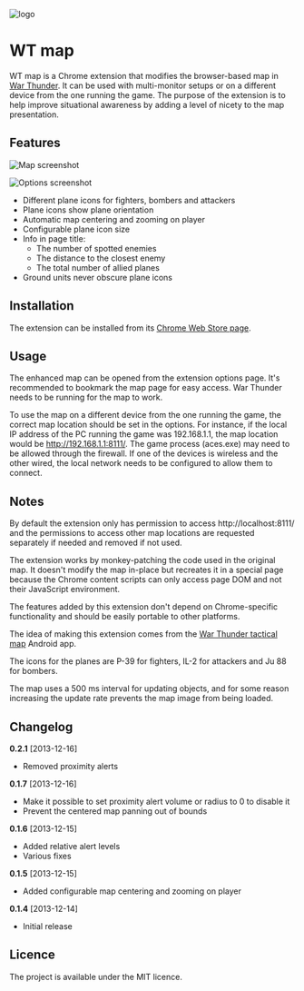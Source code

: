 ![logo](https://raw.github.com/slikts/wtmap/master/src/images/icon-128.png)

WT map
======

WT map is a Chrome extension that modifies the browser-based map in
[War Thunder](http://warthunder.com/). It can be used with multi-monitor
setups or on a different device from the one running the game. The purpose
of the extension is to help improve situational awareness by adding a level
of nicety to the map presentation.

Features
--------

![Map screenshot](https://raw.github.com/slikts/wtmap/master/screenshot.png)

![Options screenshot](https://raw.github.com/slikts/wtmap/master/options.png)

 * Different plane icons for fighters, bombers and attackers
 * Plane icons show plane orientation
 * Automatic map centering and zooming on player
 * Configurable plane icon size
 * Info in page title:
   * The number of spotted enemies
   * The distance to the closest enemy
   * The total number of allied planes
 * Ground units never obscure plane icons

Installation
------------

The extension can be installed from its [Chrome Web Store page](https://chrome.google.com/webstore/detail/gmhaddmfnmddbjgobfjfghpjlbgmeiop).

Usage
-----

The enhanced map can be opened from the extension options page. It's recommended
to bookmark the map page for easy access. War Thunder needs to be running
for the map to work.

To use the map on a different device from the one running the game,
the correct map location should be set in the options. For instance,
if the local IP address of the PC running the game was 192.168.1.1,
the map location would be http://192.168.1.1:8111/. The game process (aces.exe)
may need to be allowed through the firewall. If one of the devices is wireless
and the other wired, the local network needs to be configured to allow
them to connect.

Notes
-----

By default the extension only has permission to access http://localhost:8111/
and the permissions to access other map locations are requested separately
if needed and removed if not used.

The extension works by monkey-patching the code used in the original map.
It doesn't modify the map in-place but recreates it in a special page
because the Chrome content scripts can only access page DOM and not their
JavaScript environment.

The features added by this extension don't depend on Chrome-specific
functionality and should be easily portable to other platforms.

The idea of making this extension comes from the
[War Thunder tactical map](https://play.google.com/store/apps/details?id=net.junkcode.warthundertacticalmap)
Android app.

The icons for the planes are P-39 for fighters, IL-2 for attackers
and Ju 88 for bombers.

The map uses a 500 ms interval for updating objects, and for some reason
increasing the update rate prevents the map image from being loaded.

Changelog
---------

**0.2.1** [2013-12-16]

 * Removed proximity alerts

**0.1.7** [2013-12-16]

 * Make it possible to set proximity alert volume or radius to 0 to disable it
 * Prevent the centered map panning out of bounds

**0.1.6** [2013-12-15]

 * Added relative alert levels
 * Various fixes

**0.1.5** [2013-12-15]

 * Added configurable map centering and zooming on player

**0.1.4** [2013-12-14]

 * Initial release

Licence
-------

The project is available under the MIT licence.
